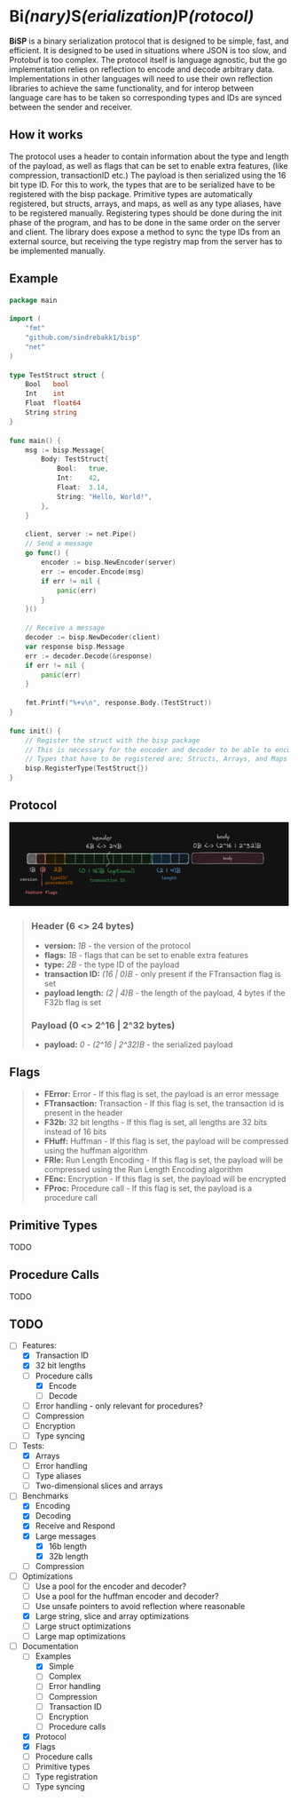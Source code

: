 # __Bi__*(nary)*__S__*(erialization)*__P__*(rotocol)*

__BiSP__ is a binary serialization protocol that is designed to be simple, fast, and efficient. It is designed to be used
in situations where JSON is too slow, and Protobuf is too complex. The protocol itself is language agnostic, but the go
implementation relies on reflection to encode and decode arbitrary data. Implementations in other languages will need to use
their own reflection libraries to achieve the same functionality, and for interop between language care has to be taken
so corresponding types and IDs are synced between the sender and receiver.

## How it works
The protocol uses a header to contain information about the type and length of the payload, as well as flags that can be
set to enable extra features, (like compression, transactionID etc.) The payload is then serialized using the 16 bit type ID.
For this to work, the types that are to be serialized have to be registered with the bisp package. Primitive types are
automatically registered, but structs, arrays, and maps, as well as any type aliases, have to be registered manually.
Registering types should be done during the init phase of the program, and has to be done in the same order on the server
and client. The library does expose a method to sync the type IDs from an external source, but receiving the
type registry map from the server has to be implemented manually.

## Example

```go
package main

import (
	"fmt"
	"github.com/sindrebakk1/bisp"
	"net"
)

type TestStruct struct {
    Bool   bool
    Int    int
    Float  float64
    String string
}

func main() {
	msg := bisp.Message{
		Body: TestStruct{
			Bool:   true,
			Int:    42,
			Float:  3.14,
			String: "Hello, World!",
		},
	}

	client, server := net.Pipe() 
	// Send a message
	go func() {
		encoder := bisp.NewEncoder(server)
		err := encoder.Encode(msg)
		if err != nil {
			panic(err)
		}
	}()
	
	// Receive a message
	decoder := bisp.NewDecoder(client)
	var response bisp.Message
	err := decoder.Decode(&response)
	if err != nil {
		panic(err)
	}

	fmt.Printf("%+v\n", response.Body.(TestStruct))
}

func init() {
	// Register the struct with the bisp package
	// This is necessary for the encoder and decoder to be able to encode and decode the struct
	// Types that have to be registered are; Structs, Arrays, and Maps as well as any type aliases such as enums
	bisp.RegisterType(TestStruct{})
}
```

## Protocol
![img.png](_img/img.png)
> ### Header (6 <> 24 bytes)
> - **version:** _1B_ - the version of the protocol
> - **flags:** _1B_ - flags that can be set to enable extra features
> - **type:** _2B_ - the type ID of the payload
> - **transaction ID:** _(16 | 0)B_ - only present if the FTransaction flag is set
> - **payload length:** _(2 | 4)B_ - the length of the payload, 4 bytes if the F32b flag is set
> ### Payload (0 <> 2^16 | 2^32 bytes)
> - **payload:** _0 - (2^16 | 2^32)B_ - the serialized payload

## Flags
> - **FError:** Error - If this flag is set, the payload is an error message
> - **FTransaction:** Transaction - If this flag is set, the transaction id is present in the header
> - **F32b:** 32 bit lengths - If this flag is set, all lengths are 32 bits instead of 16 bits
> - **FHuff:** Huffman - If this flag is set, the payload will be compressed using the huffman algorithm
> - **FRle:** Run Length Encoding - If this flag is set, the payload will be compressed using the Run Length Encoding algorithm
> - **FEnc:** Encryption - If this flag is set, the payload will be encrypted
> - **FProc:** Procedure call - If this flag is set, the payload is a procedure call

## Primitive Types
TODO

## Procedure Calls
TODO

## TODO
- [ ] Features:
  - [X] Transaction ID
  - [X] 32 bit lengths
  - [ ] Procedure calls
    - [X] Encode
    - [ ] Decode
  - [ ] Error handling - only relevant for procedures?
  - [ ] Compression
  - [ ] Encryption
  - [ ] Type syncing
- [ ] Tests:
  - [x] Arrays
  - [ ] Error handling
  - [ ] Type aliases
  - [ ] Two-dimensional slices and arrays
- [ ] Benchmarks
  - [X] Encoding
  - [X] Decoding
  - [X] Receive and Respond
  - [X] Large messages
    - [X] 16b length
    - [X] 32b length
  - [ ] Compression
- [ ] Optimizations
  - [ ] Use a pool for the encoder and decoder?
  - [ ] Use a pool for the huffman encoder and decoder?
  - [ ] Use unsafe pointers to avoid reflection where reasonable
  - [X] Large string, slice and array optimizations
  - [ ] Large struct optimizations
  - [ ] Large map optimizations
- [ ] Documentation
  - [ ] Examples
    - [X] Simple
    - [ ] Complex
    - [ ] Error handling
    - [ ] Compression
    - [ ] Transaction ID
    - [ ] Encryption
    - [ ] Procedure calls
  - [X] Protocol
  - [X] Flags
  - [ ] Procedure calls
  - [ ] Primitive types
  - [ ] Type registration
  - [ ] Type syncing
